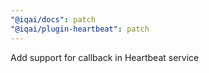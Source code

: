 ```yaml
---
"@iqai/docs": patch
"@iqai/plugin-heartbeat": patch
---
```


Add support for callback in Heartbeat service
